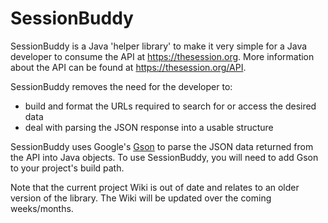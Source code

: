 # SessionBuddy

SessionBuddy is a Java 'helper library' to make it very simple for a Java developer to consume the API at https://thesession.org.  More information about the API can be found at https://thesession.org/API.

SessionBuddy removes the need for the developer to: 
* build and format the URLs required to search for or access the desired data
* deal with parsing the JSON response into a usable structure

SessionBuddy uses Google's [Gson](https://github.com/google/gson) to parse the JSON data returned from the API into Java objects.  To use SessionBuddy, you will need to add Gson to your project's build path.

Note that the current project Wiki is out of date and relates to an older version of the library.  The Wiki will be updated over the coming weeks/months.
